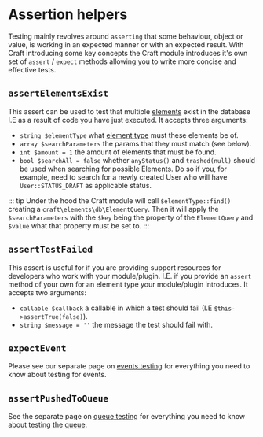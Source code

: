 # Assertion helpers

Testing mainly revolves around `asserting` that some behaviour, object or value, is working in an expected manner or with an expected result. With Craft introducing some key concepts the Craft module introduces it's own set of `assert` / `expect` methods allowing you to write more concise and effective tests.

## `assertElementsExist`

This assert can be used to test that multiple [elements](../../extend/element-types.md#getting-started) exist in the database I.E as a result of code you have just executed. It accepts three arguments:

- `string $elementType` what [element type](../../extend/element-types.md) must these elements be of.
- `array $searchParameters` the params that they must match (see below).
- `int $amount = 1` the amount of elements that must be found.
- `bool $searchAll = false` whether `anyStatus()` and `trashed(null)` should be used when searching for possible Elements. Do so if you, for example, need to search for a newly created User who will have `User::STATUS_DRAFT` as applicable status.

::: tip Under the hood the Craft module will call `$elementType::find()` creating a `craft\elements\db\ElementQuery`. Then it will apply the `$searchParameters` with the `$key` being the property of the `ElementQuery` and `$value` what that property must be set to. :::

## `assertTestFailed`

This assert is useful for if you are providing support resources for developers who work with your module/plugin. I.E. if you provide an `assert` method of your own for an element type your module/plugin introduces. It accepts two arguments:

- `callable $callback` a callable in which a test should fail (I.E `$this->assertTrue(false)`).
- `string $message = ''` the message the test should fail with.
## `expectEvent`

Please see our separate page on [events testing](../testing-craft/events.md) for everything you need to know about testing for events.

## `assertPushedToQueue`

See the separate page on [queue testing](../testing-craft/queue.md) for everything you need to know about testing the [queue](../../config/app.md#queue-component). 
